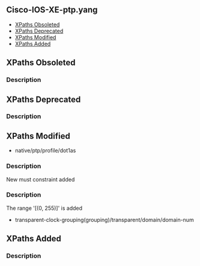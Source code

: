 ## Cisco-IOS-XE-ptp.yang


- [XPaths Obsoleted](#xpaths-obsoleted)
- [XPaths Deprecated](#xpaths-deprecated)
- [XPaths Modified](#xpaths-modified)
- [XPaths Added](#xpaths-added)

## XPaths Obsoleted

### Description

## XPaths Deprecated

### Description

## XPaths Modified

- native/ptp/profile/dot1as

### Description

New must constraint added

### Description

The range '[(0, 255)]' is added

- transparent-clock-grouping(grouping)/transparent/domain/domain-num

## XPaths Added

### Description
